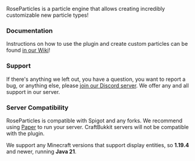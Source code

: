 RoseParticles is a particle engine that allows creating incredibly customizable new particle types!

### Documentation
Instructions on how to use the plugin and create custom particles can be found [in our Wiki](https://github.com/Rosewood-Development/RoseParticles/wiki)!

### Support
If there's anything we left out, you have a question, you want to report a bug, or anything else, please [join our Discord server](https://discord.gg/MgUsTBK).  We offer any and all support in our server.

### Server Compatibility
RoseParticles is compatible with Spigot and any forks. We recommend using [Paper](https://papermc.io/) to run your server.  CraftBukkit servers will not be compatible with the plugin.

We support any Minecraft versions that support display entities, so **1.19.4** and newer, running **Java 21**.
